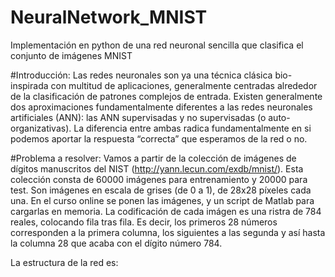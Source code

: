 # NeuralNetwork_MNIST
Implementación en python de una red neuronal sencilla que clasifica el conjunto de imágenes MNIST

#Introducción:
Las redes neuronales son ya una técnica clásica bio-inspirada con multitud de aplicaciones,
generalmente centradas alrededor de la clasificación de patrones complejos de entrada. Existen
generalmente dos aproximaciones fundamentalmente diferentes a las redes neuronales artificiales
(ANN): las ANN supervisadas y no supervisadas (o auto-organizativas). La diferencia entre ambas
radica fundamentalmente en si podemos aportar la respuesta “correcta” que esperamos de la red o
no.

#Problema a resolver:
Vamos a partir de la colección de imágenes de dígitos manuscritos del NIST
(http://yann.lecun.com/exdb/mnist/). Esta colección consta de 60000 imágenes para entrenamiento y
20000 para test. Son imágenes en escala de grises (de 0 a 1), de 28x28 píxeles cada una. En el curso
online se ponen las imágenes, y un script de Matlab para cargarlas en memoria.
La codificación de cada imágen es una ristra de 784 reales, colocando fila tras fila. Es decir, los
primeros 28 números corresponden a la primera columna, los siguientes a las segunda y así hasta la
columna 28 que acaba con el dígito número 784.

La estructura de la red es:

